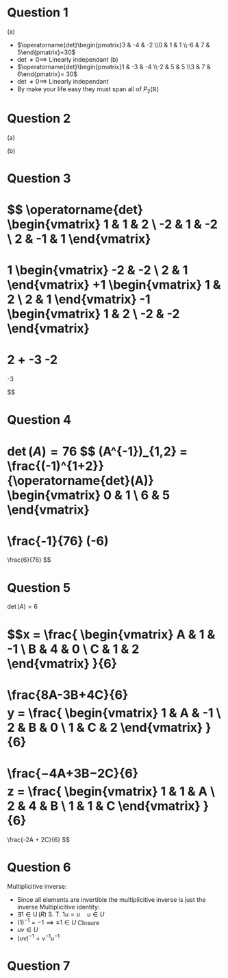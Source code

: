 # Question 1 

(a)
- $\operatorname{det}\begin{pmatrix}3 & -4 & -2 \\0 & 1 & 1 \\-6 & 7 & 5\end{pmatrix}=30$
- $\operatorname{det} \neq 0 \implies$ Linearly independant
(b)
-  $\operatorname{det}\begin{pmatrix}1 & -3 & -4 \\-2 & 5 & 5 \\3 & 7 & 6\end{pmatrix}= 30$
- $\operatorname{det} \neq 0 \implies$ Linearly independant
- By make your life easy they must span all of $P_2(\mathbb{R})$

# Question 2

(a)

(b)

# Question 3

$$
\operatorname{det}
\begin{vmatrix}
1 & 1 & 2 \\
-2 & 1 & -2 \\
2 & -1 & 1 
\end{vmatrix}
=
1
\begin{vmatrix}
-2 & -2 \\
2 & 1
\end{vmatrix}
+1
\begin{vmatrix}
1 & 2 \\
2 & 1
\end{vmatrix}
-1
\begin{vmatrix}
1 & 2 \\
-2 & -2
\end{vmatrix}
=
2 + -3 -2
=
-3

$$
# Question 4

$\operatorname{det}(A) = 76$
$$
(A^{-1})_{1,2} = \frac{(-1)^{1+2}}{\operatorname{det}(A)}
\begin{vmatrix} 0 & 1 \\ 6  & 5 \end{vmatrix}
=
\frac{-1}{76}
(-6)
=
\frac{6}{76}
$$
# Question 5

$\operatorname{det}(A) = 6$

$$x = \frac{
\begin{vmatrix}
A & 1 & -1 \\
B & 4 & 0 \\
C & 1 & 2
\end{vmatrix}
}{6}
=
\frac{8A-3B+4C}{6}
$$
$$y = \frac{
\begin{vmatrix}
1 & A & -1 \\
2 & B & 0 \\
1 & C & 2
\end{vmatrix}
}{6}
=
\frac{−4A+3B−2C}{6}
$$
$$z = \frac{
\begin{vmatrix}
1 & 1 & A \\
2 & 4 & B \\
1 & 1 & C
\end{vmatrix}
}{6}
=
\frac{-2A + 2C}{6}
$$

# Question 6 

Multiplicitive inverse:
- Since all elements are invertible the multiplicitive inverse is just the inverse
Multiplicitive identity:
- $\exists 1 \in \operatorname{U}(R) \text{ S. T. } 1u = u \quad u \in U$
- $(1)^{-1} = -1 \implies \pm 1 \in U$ 
Closure
- $uv \in U$
- $(uv)^{-1} = v^{-1}u^{-1}$

# Question 7

